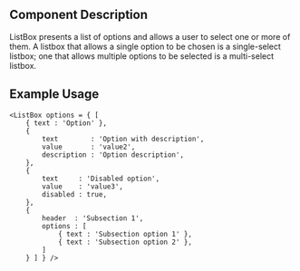 ## Component Description

ListBox presents a list of options and allows a user to select one or more of
them. A listbox that allows a single option to be chosen is a single-select
listbox; one that allows multiple options to be selected is a multi-select
listbox.


## Example Usage

```
<ListBox options = { [
    { text : 'Option' },
    {
        text        : 'Option with description',
        value       : 'value2',
        description : 'Option description',
    },
    {
        text     : 'Disabled option',
        value    : 'value3',
        disabled : true,
    },
    {
        header  : 'Subsection 1',
        options : [
            { text : 'Subsection option 1' },
            { text : 'Subsection option 2' },
        ]
    } ] } />
```
